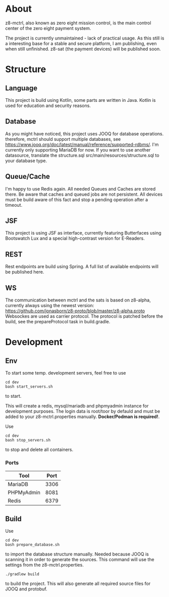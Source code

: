 # About
z8-mctrl, also known as zero eight mission control, is the main control center
of the zero eight payment system.

The project is currently unmaintained - lack of practical usage. As this still is a interesting base for a stable and secure platform, I am publishing, even when still unfinished. z8-sat (the payment devices) will be published soon.

# Structure

## Language
This project is build using Kotlin, some parts are written in Java. Kotlin is
used for education and security reasons.

## Database
As you might have noticed, this project uses JOOQ for database operations.
therefore, mctrl should support multiple databases, see https://www.jooq.org/doc/latest/manual/reference/supported-rdbms/.
I'm currently only supporting MariaDB for now. If you want to use another datasource,
translate the structure.sql src/main/resources/structure.sql to your database type.

## Queue/Cache
I'm happy to use Redis again. All needed Queues and Caches are stored there. Be aware that
caches and queued jobs are not persistent. All devices must be build aware of this fact
and stop a pending operation after a timeout.

## JSF
This project is using JSF as interface, currently featuring Butterfaces using
Bootswatch Lux and a special high-contrast version for E-Readers.

## REST
Rest endpoints are build using Spring. A full list of available endpoints will be published here.

## WS
The communication between mctrl and the sats is based on z8-alpha, currently always
using the newest version: https://github.com/jonasborn/z8-proto/blob/master/z8-alpha.proto
Websockes are used as carrier protocol. The protocol is patched before the build, see
the prepareProtocol task in build.gradle.
 

# Development

## Env

To start some temp. development servers, feel free to use
```
cd dev
bash start_servers.sh
```
to start.

This will create a redis, mysql/mariadb and phpmyadmin instance for development
purposes. The login data is root/toor by defauld and must be added to your z8-mctrl.properties
manually. **Docker/Podman is required!**.

Use

```
cd dev
bash stop_servers.sh
```
to stop and delete all containers.

### Ports

|Tool       |Port|
|-----------|----|
|MariaDB    |3306|
|PHPMyAdmin |8081|
|Redis      |6379|

## Build

Use

```
cd dev
bash prepare_database.sh
```
to import the database structure manually. Needed because JOOQ is scanning it in order
to generate the sources. This command will use the settings from the z8-mctrl.properties.


```
./gradlew build
```
to build the project. This will also generate all required source files for JOOQ
and protobuf.

